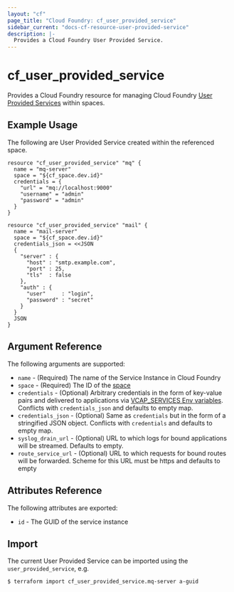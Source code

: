 ```yaml
---
layout: "cf"
page_title: "Cloud Foundry: cf_user_provided_service"
sidebar_current: "docs-cf-resource-user-provided-service"
description: |-
  Provides a Cloud Foundry User Provided Service.
---
```


# cf\_user_provided_service

Provides a Cloud Foundry resource for managing Cloud Foundry [User Provided Services](https://docs.cloudfoundry.org/devguide/services/user-provided.html) within spaces.

## Example Usage

The following are User Provided Service created within the referenced space.

```
resource "cf_user_provided_service" "mq" {
  name = "mq-server"
  space = "${cf_space.dev.id}"
  credentials = {
    "url" = "mq://localhost:9000"
    "username" = "admin"
    "password" = "admin"
  }
}

resource "cf_user_provided_service" "mail" {
  name = "mail-server"
  space = "${cf_space.dev.id}"
  credentials_json = <<JSON
  {
    "server" : {
      "host" : "smtp.example.com",
      "port" : 25,
      "tls"  : false
    },
    "auth" : {
      "user"     : "login",
      "password" : "secret"
    }
  }
  JSON
}
```

## Argument Reference

The following arguments are supported:

* `name` - (Required) The name of the Service Instance in Cloud Foundry
* `space` - (Required) The ID of the [space](/docs/providers/cloudfoundry/r/space.html)
* `credentials` - (Optional) Arbitrary credentials in the form of key-value pairs and delivered to applications via [VCAP_SERVICES Env variables](https://docs.cloudfoundry.org/devguide/deploy-apps/environment-variable.html#VCAP-SERVICES). Conflicts with `credentials_json` and defaults to empty map.
* `credentials_json` - (Optional) Same as `credentials` but in the form of a stringified JSON object. Conflicts with `credentials` and defaults to empty map.
* `syslog_drain_url` - (Optional) URL to which logs for bound applications will be streamed. Defaults to empty.
* `route_service_url` - (Optional) URL to which requests for bound routes will be forwarded. Scheme for this URL must be https and defaults to empty

## Attributes Reference

The following attributes are exported:

* `id` - The GUID of the service instance

## Import

The current User Provided Service can be imported using the `user_provided_service`, e.g.

```
$ terraform import cf_user_provided_service.mq-server a-guid
```
